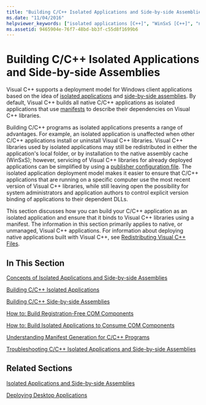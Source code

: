```yaml
---
title: "Building C/C++ Isolated Applications and Side-by-side Assemblies"
ms.date: "11/04/2016"
helpviewer_keywords: ["isolated applications [C++]", "WinSxS [C++]", "native assembly cache [C++]", "builds [C++], isolated applications", "side-by-side applications [C++]", "builds [C++], side-by-side assemblies"]
ms.assetid: 9465904e-76f7-48bd-bb3f-c55d8f1699b6
---
```

# Building C/C++ Isolated Applications and Side-by-side Assemblies

Visual C++ supports a deployment model for Windows client applications based on the idea of [isolated applications](/windows/desktop/SbsCs/isolated-applications) and [side-by-side assemblies](/windows/desktop/SbsCs/about-side-by-side-assemblies-). By default, Visual C++ builds all native C/C++ applications as isolated applications that use [manifests](/windows/desktop/sbscs/manifests) to describe their dependencies on Visual C++ libraries.

Building C/C++ programs as isolated applications presents a range of advantages. For example, an isolated application is unaffected when other C/C++ applications install or uninstall Visual C++ libraries. Visual C++ libraries used by isolated applications may still be redistributed in either the application's local folder, or by installation to the native assembly cache (WinSxS); however, servicing of Visual C++ libraries for already deployed applications can be simplified by using a [publisher configuration file](/windows/desktop/SbsCs/publisher-configuration). The isolated application deployment model makes it easier to ensure that C/C++ applications that are running on a specific computer use the most recent version of Visual C++ libraries, while still leaving open the possibility for system administrators and application authors to control explicit version binding of applications to their dependent DLLs.

This section discusses how you can build your C/C++ application as an isolated application and ensure that it binds to Visual C++ libraries using a manifest. The information in this section primarily applies to native, or unmanaged, Visual C++ applications. For information about deploying native applications built with Visual C++, see [Redistributing Visual C++ Files](../windows/redistributing-visual-cpp-files.md).

## In This Section

[Concepts of Isolated Applications and Side-by-side Assemblies](concepts-of-isolated-applications-and-side-by-side-assemblies.md)

[Building C/C++ Isolated Applications](building-c-cpp-isolated-applications.md)

[Building C/C++ Side-by-side Assemblies](building-c-cpp-side-by-side-assemblies.md)

[How to: Build Registration-Free COM Components](how-to-build-registration-free-com-components.md)

[How to: Build Isolated Applications to Consume COM Components](how-to-build-isolated-applications-to-consume-com-components.md)

[Understanding Manifest Generation for C/C++ Programs](understanding-manifest-generation-for-c-cpp-programs.md)

[Troubleshooting C/C++ Isolated Applications and Side-by-side Assemblies](troubleshooting-c-cpp-isolated-applications-and-side-by-side-assemblies.md)

## Related Sections

[Isolated Applications and Side-by-side Assemblies](/windows/desktop/SbsCs/isolated-applications-and-side-by-side-assemblies-portal)

[Deploying Desktop Applications](../windows/deploying-native-desktop-applications-visual-cpp.md)